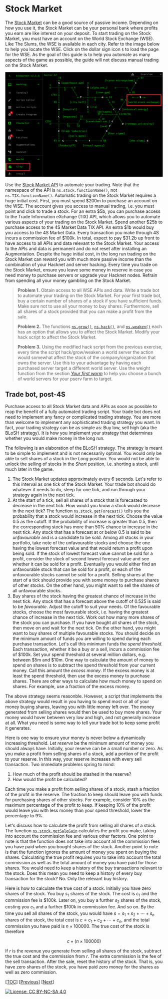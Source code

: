 # Stock Market

The
[Stock Market](https://bitburner-official.readthedocs.io/en/latest/basicgameplay/stockmarket.html)
can be a good source of passive income. Depending on how you use it, the Stock
Market can be your personal bank where profits you earn are like interest on
your deposit. To start trading on the Stock Market, you must have an account on
the World Stock Exchange (WSE). Like The Slums, the WSE is available in each
city. Refer to the image below to help you locate the WSE. Click on the dollar
sign icon `$` to load the page for the WSE. As the goal of this guide is to help
you automate as many aspects of the game as possible, the guide will not discuss
manual trading on the Stock Market.

![World Stock Exchange](image/stock-market.png "World Stock Exchange")

Use the
[Stock Market API](https://github.com/bitburner-official/bitburner-src/blob/dev/markdown/bitburner.tix.md)
to automate your trading. Note that the namespace of the API is
`ns.stock.functionName()`, not `ns.TIX.functionName()`. Automatic trading on the
Stock Market requires a huge initial cost. First, you must spend $200m to
purchase an account on the WSE. The account gives you access to manual trading,
i.e. you must point and click to trade a stock. For an extra $5b, you can
purchase access to the Trade Information eXchange (TIX) API, which allows you to
automate various aspects of your trading on the Stock Market. Spend another $25b
to purchase access to the 4S Market Data TIX API. An extra $1b would buy you
access to the 4S Market Data. Every transaction you make through 4S incurs a
commission fee of $100k. In total, expect to pay $31.2b up front to have access
to all APIs and data relevant to the Stock Market. Your access to the APIs and
data is permanent and do not reset after installing an Augmentation. Despite the
huge initial cost, in the long run trading on the Stock Market can reward you
with much more passive income than the combination of your Hacknet and server
hacking. Every time you trade on the Stock Market, ensure you leave some money
in reserve in case you need money to purchase servers or upgrade your Hacknet
nodes. Refrain from spending all your money gambling on the Stock Market.

> **Problem 1.** Obtain access to all WSE APIs and data. Write a trade bot to
> automate your trading on the Stock Market. For your first trade bot, buy a
> certain number of shares of a stock if you have sufficient funds. Make sure
> not to use all your money to buy shares. Furthermore, sell all shares of a
> stock provided that you can make a profit from the sale.
>
> **Problem 2.** The functions
> [`ns.grow()`](https://github.com/bitburner-official/bitburner-src/blob/dev/markdown/bitburner.ns.grow.md),
> [`ns.hack()`](https://github.com/bitburner-official/bitburner-src/blob/dev/markdown/bitburner.ns.hack.md),
> and
> [`ns.weaken()`](https://github.com/bitburner-official/bitburner-src/blob/dev/markdown/bitburner.ns.weaken.md)
> each has an option that allows you to affect the Stock Market. Modify your
> hack script to affect the Stock Market.
>
> **Problem 3.** Using the modified hack script from the previous exercise,
> every time the script hack/grow/weaken a world server the action would
> somewhat affect the stock of the company/organization that owns the server.
> Use this to your advantage by having each purchased server target a different
> world server. Use the weight function from the section
> [_Your first worm_](reboot.md#your-first-worm) to help you choose a bunch of
> world servers for your pserv farm to target.

## Trade bot, post-4S

Purchase access to all Stock Market data and APIs as soon as possible to reap
the benefit of a fully automated trading script. Your trade bot does not need to
implement any fancy or complicated trading strategy. You are more than welcome
to implement any sophisticated trading strategy you want. In fact, your trading
strategy can be as simple as: Buy low, sell high (aka the BLoSH strategy). It is
how you implement your strategy that determines whether you would make money in
the long run.

The following is an elaboration of the BLoSH strategy. The strategy is meant to
be simple to implement and is not necessarily optimal. You would only be able to
sell shares of a stock in the _Long_ position. You would not be able to unlock
the selling of stocks in the _Short_ position, i.e. shorting a stock, until much
later in the game.

1. The Stock Market updates approximately every 6 seconds. Let's refer to this
   interval as one _tick_ of the Stock Market. Your trade bot should do whatever
   it needs to do, sleep for one tick, and run through your strategy again in
   the next tick.
1. At the start of a tick, sell all shares of a stock that is forecasted to
   decrease in the next tick. How would you know a stock would decrease in the
   next tick? The function
   [`ns.stock.getForecast()`](https://github.com/bitburner-official/bitburner-src/blob/stable/markdown/bitburner.tix.getforecast.md)
   tells you the probability that a stock would increase in the next tick.
   Choose the value 0.5 as the cutoff. If the probability of increase is greater
   than 0.5, then the corresponding stock has more than 50% chance to increase
   in the next tick. Any stock that has a forecast at or below 0.5 is said to be
   _unfavourable_ and is a candidate to be sold. Among all stocks in your
   portfolio, take note of the unfavourable stocks and choose the one having the
   lowest forecast value and that would return a profit upon being sold. If the
   stock of lowest forecast value cannot be sold for a profit, consider the
   stock of second lowest forecast value and see whether it can be sold for a
   profit. Eventually you would either find an unfavourable stock that can be
   sold for a profit, or each of the unfavourable stocks cannot be sold for a
   profit. Selling shares at the start of a tick should provide you with some
   money to purchase shares of other stocks. On the other hand, you might want
   to sell the shares of all unfavourable stocks.
1. Buy shares of the stock having the greatest chance of increase in the next
   tick. Any stock that has a forecast above the cutoff of 0.525 is said to be
   _favourable_. Adjust the cutoff to suit your needs. Of the favourable stocks,
   choose the most favourable stock, i.e. having the greatest chance of increase
   in the next tick. Work out how many more shares of the stock you can
   purchase. If you have bought all shares of the stock, then move on and wait
   for the next tick. On the other hand, you might want to buy shares of
   multiple favourable stocks. You should decide on the minimum amount of funds
   you are willing to spend during each purchase transaction. Let's call this
   minimum funds the _spend threshold_. Each transaction, whether it be a buy or
   a sell, incurs a commission fee of $100k. Set your spend threshold at several
   million dollars, e.g. between $5m and $10m. One way to calculate the amount
   of money to spend on shares is to subtract the spend threshold from your
   current money. Call this amount the _excess money_. If the excess money is at
   least the spend threshold, then use the excess money to purchase shares.
   There are other ways to calculate how much money to spend on shares. For
   example, use a fraction of the excess money.

The above strategy seems reasonble. However, a script that implements the above
strategy would result in you having to spend most or all of your money buying
shares, leaving you with little money left over. The money generated from
selling shares would then be used to buy more shares. Your money would hover
between very low and high, and not generally increase at all. What you need is
some way to tell your trade bot to keep some profit it generates.

Here is one way to ensure your money is never below a dynamically increasing
threshold. Let _reserve_ be the minimum amount of money you should always have.
Initially, your reserve can be a small number or zero. As you make a profit from
selling shares of a stock, add a portion of the profit to your reserve. In this
way, your reserve increases with every sell transaction. Two immediate problems
spring to mind:

1. How much of the profit should be stashed in the reserve?
1. How would the profit be calculated?

Each time you make a profit from selling shares of a stock, stash a fraction of
the profit in the reserve. The fraction to keep should leave you with funds for
purchasing shares of other stocks. For example, consider 10% as the maximum
percentage of the profit to keep. If keeping 10% of the profit would leave you
with less money than your spend threshold, lower the percentage to 9%.

Let's discuss how to calculate the profit from selling all shares of a stock.
The function
[`ns.stock.getSaleGain`](https://github.com/bitburner-official/bitburner-src/blob/stable/markdown/bitburner.tix.getsalegain.md)
calculates the profit you make, taking into account the commission fee and
various other factors. One point to note is that the function does not take into
account all the commission fees you have paid when you bought shares of the
stock. Another point to note is that the function ignores the amount of money
you spent on buying the shares. Calculating the true profit requires you to take
into account the total commission as well as the total amount of money you have
paid for those shares. You would need to keep a history of the buy transactions
relevant to the stock. Does this mean you need to keep a history of every buy
transaction for the stock? No. Only the relevant buy history.

Here is how to calculate the true cost of a stock. Initially you have zero
shares of the stock. You buy $s_1$ shares of the stock. The cost is $c_1$ and
the commission fee is $100k. Later on, you buy a further $s_2$ shares of the
stock, costing you $c_1$ and a further
$100k in commission fee. And so on. By
the time you sell all shares of the stock, you would have
$s
= s_1 + s_2 + \cdots + s_n$ shares of the stock, the total cost is
$c = c_1 + c_2 + \cdots + c_n$, and the total commission you have paid is
$n \times 100000$. The true cost of the stock is therefore

```math
c + (n \times 100000)
```

If $r$ is the revenue you generate from selling all shares of the stock,
subtract the true cost and the commission from $r$. The extra commission is the
fee of the sell transaction. After the sale, reset the history of the stock.
That is, you have zero shares of the stock, you have paid zero money for the
shares as well as zero commission.

[[TOC](README.md "Table of Contents")]
[[Previous](faction.md "Faction progression")]
[[Next](misc.md "Miscellaneous topics")]

[![License: CC BY-NC-SA 4.0](https://img.shields.io/badge/License-CC%20BY--NC--SA%204.0-blue.svg)](http://creativecommons.org/licenses/by-nc-sa/4.0/)
